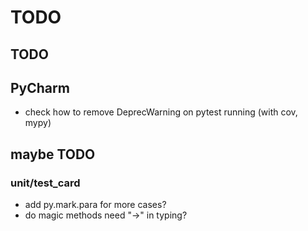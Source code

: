 # TODO

## TODO
## PyCharm
- check how to remove DeprecWarning on pytest running (with cov, mypy)

## maybe TODO
### unit/test_card
- add py.mark.para for more cases?
- do magic methods need "->" in typing?
